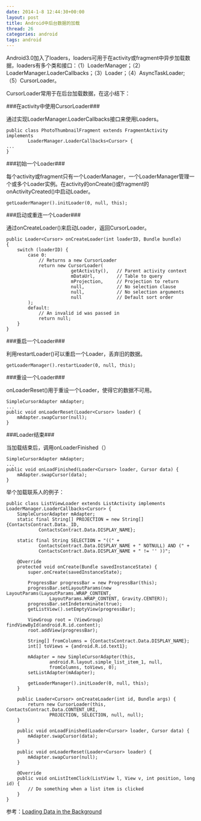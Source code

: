 ```yaml
---
date: 2014-1-8 12:44:30+00:00
layout: post
title: Android中后台数据的加载
thread: 26
categories: android
tags: android
---
```


Android3.0加入了loaders，loaders可用于在activity或fragment中异步加载数据，loaders有多个类和接口：（1）LoaderManager；（2）LoaderManager.LoaderCallbacks；（3）Loader；（4）AsyncTaskLoader;（5）CursorLoader。

CursorLoader常用于在后台加载数据，在这小结下：

###在activity中使用CursorLoader###

通过实现LoaderManager.LoaderCallbacks接口来使用Loaders。

	public class PhotoThumbnailFragment extends FragmentActivity implements
	        LoaderManager.LoaderCallbacks<Cursor> {
	...
	}

###初始一个Loader###

每个activity或fragment只有一个LoaderManager，一个LoaderManager管理一个或多个Loader实例。在activity的onCreate()或fragment的onActivityCreated()中启动Loader。

	getLoaderManager().initLoader(0, null, this);

###启动或重连一个Loader###

通过onCreateLoader()来启动Loader，返回CursorLoader。

	public Loader<Cursor> onCreateLoader(int loaderID, Bundle bundle)
	{
	    switch (loaderID) {
	        case 0:
	            // Returns a new CursorLoader
	            return new CursorLoader(
	                        getActivity(),   // Parent activity context
	                        mDataUrl,        // Table to query
	                        mProjection,     // Projection to return
	                        null,            // No selection clause
	                        null,            // No selection arguments
	                        null             // Default sort order
	        );
	        default:
	            // An invalid id was passed in
	            return null;
	    }
	}

###重启一个Loader###

利用restartLoader()可以重启一个Loader，丢弃旧的数据。

	getLoaderManager().restartLoader(0, null, this);

###重设一个Loader###

onLoaderReset()用于重设一个Loader，使得它的数据不可用。

	SimpleCursorAdapter mAdapter;
	...
	public void onLoaderReset(Loader<Cursor> loader) {
	    mAdapter.swapCursor(null);
	}

###Loader结束###

当加载结束后，调用onLoaderFinished（）

	SimpleCursorAdapter mAdapter;
	...
	public void onLoadFinished(Loader<Cursor> loader, Cursor data) {
	    mAdapter.swapCursor(data);
	}

举个加载联系人的例子：

	public class ListViewLoader extends ListActivity implements LoaderManager.LoaderCallbacks<Cursor> {
	    SimpleCursorAdapter mAdapter;
	    static final String[] PROJECTION = new String[] {ContactsContract.Data._ID,
	            ContactsContract.Data.DISPLAY_NAME};
	
	    static final String SELECTION = "((" + 
	            ContactsContract.Data.DISPLAY_NAME + " NOTNULL) AND (" +
	            ContactsContract.Data.DISPLAY_NAME + " != '' ))";
	
	    @Override
	    protected void onCreate(Bundle savedInstanceState) {
	        super.onCreate(savedInstanceState);
	
	        ProgressBar progressBar = new ProgressBar(this);
	        progressBar.setLayoutParams(new LayoutParams(LayoutParams.WRAP_CONTENT,
	                LayoutParams.WRAP_CONTENT, Gravity.CENTER));
	        progressBar.setIndeterminate(true);
	        getListView().setEmptyView(progressBar);
	
	        ViewGroup root = (ViewGroup) findViewById(android.R.id.content);
	        root.addView(progressBar);
	
	        String[] fromColumns = {ContactsContract.Data.DISPLAY_NAME};
	        int[] toViews = {android.R.id.text1}; 
	
	        mAdapter = new SimpleCursorAdapter(this, 
	                android.R.layout.simple_list_item_1, null,
	                fromColumns, toViews, 0);
	        setListAdapter(mAdapter);
	
	        getLoaderManager().initLoader(0, null, this);
	    }
	
	    public Loader<Cursor> onCreateLoader(int id, Bundle args) {
	        return new CursorLoader(this, ContactsContract.Data.CONTENT_URI,
	                PROJECTION, SELECTION, null, null);
	    }
	
	    public void onLoadFinished(Loader<Cursor> loader, Cursor data) {
	        mAdapter.swapCursor(data);
	    }
	
	    public void onLoaderReset(Loader<Cursor> loader) {
	        mAdapter.swapCursor(null);
	    }
	
	    @Override 
	    public void onListItemClick(ListView l, View v, int position, long id) {
	        // Do something when a list item is clicked
	    }
	}

参考：[Loading Data in the Background](https://developer.android.com/training/load-data-background/index.html)


